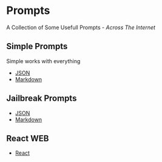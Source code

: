 # Prompts

A Collection of Some Usefull Prompts - *Across The Internet*

## Simple Prompts

Simple works with everything

- [JSON](Simple/simple_propmts.json)
- [Markdown](Simple/simple_prompts.md)

## Jailbreak Prompts

- [JSON](Jailbreak/jailbreak_prompts.json)
- [Markdown](Jailbreak/jailbreak_prompts.md)

## React WEB

- [React](Simple/react_web.md)
